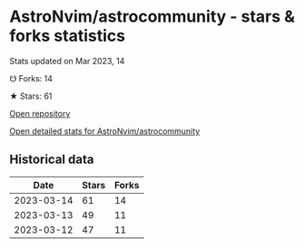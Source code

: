 # AstroNvim/astrocommunity - stars & forks statistics

Stats updated on Mar 2023, 14

☋ Forks: 14

★ Stars: 61

[Open repository](https://github.com/AstroNvim/astrocommunity)

[Open detailed stats for AstroNvim/astrocommunity](https://reviewgithub.com/rep/AstroNvim/astrocommunity)

## Historical data
| Date | Stars | Forks |
|------|-------|-------|
| 2023-03-14 | 61 | 14 | 
| 2023-03-13 | 49 | 11 | 
| 2023-03-12 | 47 | 11 | 

